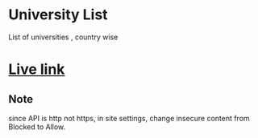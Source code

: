 # University List
List of universities , country wise

# <a href="https://d-invisible.github.io/UniversityList/"> Live link </a>
## Note
since API is http not https, in site settings, 
change insecure content from Blocked to Allow.
